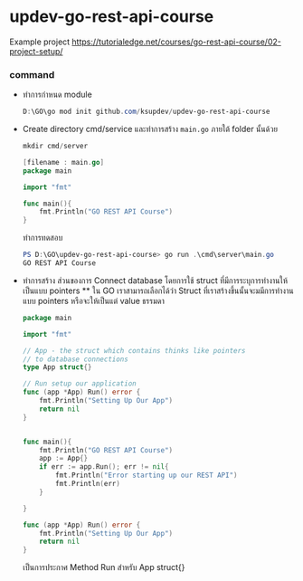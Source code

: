 # updev-go-rest-api-course
Example project https://tutorialedge.net/courses/go-rest-api-course/02-project-setup/

### command
 - ทำการกำหนด module
    ```powershell
    D:\GO\go mod init github.com/ksupdev/updev-go-rest-api-course
    ```

 - Create directory cmd/service และทำการสร้าง ``main.go`` ภายใต้ folder นั้นด้วย
    ```powershell
    mkdir cmd/server
    ```
    ```GO
    [filename : main.go]
    package main

    import "fmt"

    func main(){
        fmt.Println("GO REST API Course")
    }
    ```
    ทำการทดสอบ 

    ``` powershell
    PS D:\GO\updev-go-rest-api-course> go run .\cmd\server\main.go
    GO REST API Course
    ```

- ทำการสร้าง ส่วนของการ Connect database โดยการใช้ struct ที่มีการระบุการทำงานให้เป็นแบบ pointers ** ใน GO เราสามารถเลือกได้ว่า Struct ที่เราสร้างขึ้นนั้นจะมมีการทำงานแบบ pointers หรือจะให้เป็นแต่ value ธรรมดา
    ```GO
    package main

    import "fmt"

    // App - the struct which contains thinks like pointers
    // to database connections
    type App struct{}

    // Run setup our application
    func (app *App) Run() error {
        fmt.Println("Setting Up Our App")
        return nil
    }


    func main(){
        fmt.Println("GO REST API Course")
        app := App{}
        if err := app.Run(); err != nil{
            fmt.Println("Error starting up our REST API")
            fmt.Println(err)
        }

    }
    ```
    
    ```GO
    func (app *App) Run() error {
        fmt.Println("Setting Up Our App")
        return nil
    }
    ```
    เป็นการประกาศ Method Run สำหรับ App struct{}
 
 